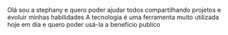 Olá sou a stephany e quero poder ajudar todos compartilhando projetos e evoluir minhas habilidades
A tecnologia é uma ferramenta muito utilizada hoje em dia e quero poder usá-la a benefício publico
<!---
tefysantos/tefysantos is a ✨ special ✨ repository because its `README.md` (this file) appears on your GitHub profile.
You can click the Preview link to take a look at your changes.
--->
